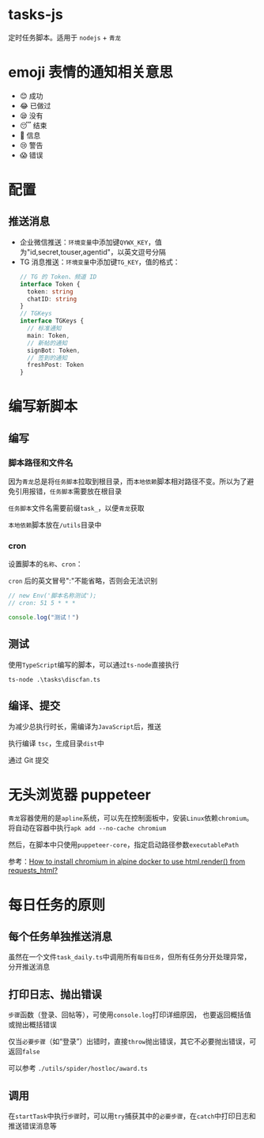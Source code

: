 # tasks-js

定时任务脚本。适用于 `nodejs` + `青龙`

# emoji 表情的通知相关意思

* 😊 成功
* 😂 已做过
* 😪 没有
* 😴 结束
* 🤨 信息
* 😢 警告
* 😱 错误

# 配置

## 推送消息

* 企业微信推送：`环境变量`中添加键`QYWX_KEY`，值为"id,secret,touser,agentid"，以英文逗号分隔
* TG 消息推送：`环境变量`中添加键`TG_KEY`，值的格式：
  ```ts
  // TG 的 Token、频道 ID
  interface Token {
    token: string
    chatID: string
  }
  // TGKeys
  interface TGKeys {
    // 标准通知
    main: Token,
    // 新帖的通知
    signBot: Token,
    // 签到的通知
    freshPost: Token
  }
  ```

# 编写新脚本

## 编写

### 脚本路径和文件名

因为`青龙`总是将`任务脚本`拉取到根目录，而`本地依赖`脚本相对路径不变。所以为了避免引用报错，`任务脚本`需要放在根目录

`任务脚本`文件名需要前缀`task_`，以便`青龙`获取

`本地依赖`脚本放在`/utils`目录中

### cron

设置脚本的`名称`、`cron`：

`cron` 后的英文冒号":"不能省略，否则会无法识别

```ts
// new Env('脚本名称测试');
// cron: 51 5 * * *

console.log("测试！")
```

## 测试

使用`TypeScript`编写的脚本，可以通过`ts-node`直接执行

```shell
ts-node .\tasks\discfan.ts
```

## 编译、提交

为减少总执行时长，需编译为`JavaScript`后，推送

执行编译 `tsc`，生成目录`dist`中

通过 Git 提交

# 无头浏览器 puppeteer

`青龙`容器使用的是`apline`系统，可以先在控制面板中，安装`Linux`依赖`chromium`。将自动在容器中执行`apk add --no-cache chromium`

然后，在脚本中只使用`puppeteer-core`，指定启动路径参数`executablePath`

参考：[How to install chromium in alpine docker to use html.render() from requests_html?](https://stackoverflow.com/a/74078290/8179418)

# 每日任务的原则

## 每个任务单独推送消息

虽然在一个文件`task_daily.ts`中调用所有`每日任务`，但所有任务分开处理异常，分开推送消息

## 打印日志、抛出错误

`步骤`函数（登录、回帖等），可使用`console.log`打印详细原因， 也要返回概括值或抛出概括错误

仅当`必要步骤`（如“登录”）出错时，直接`throw`抛出错误，其它不必要抛出错误，可返回`false`

可以参考 `./utils/spider/hostloc/award.ts`

## 调用

在`startTask`中执行`步骤`时，可以用`try`捕获其中的`必要步骤`，在`catch`中打印日志和推送错误消息等
